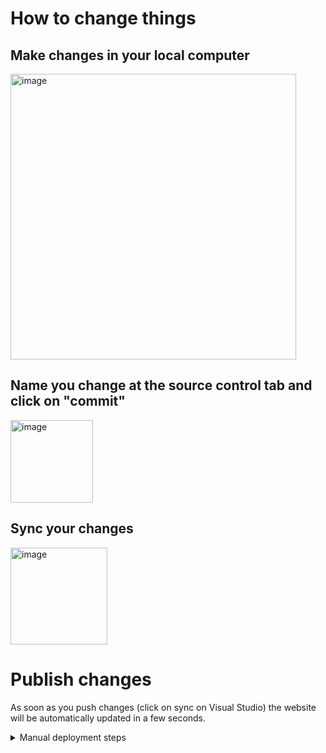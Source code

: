 # How to change things

## Make changes in your local computer
  <img width="457" alt="image" src="https://github.com/user-attachments/assets/d4d4b46f-2325-4057-a097-f0e50d292508">

## Name you change at the source control tab and click on "commit"
  <img width="132" alt="image" src="https://github.com/user-attachments/assets/11fcad85-c6ad-424b-9c19-d89124e78534">

## Sync your changes
  <img width="155" alt="image" src="https://github.com/user-attachments/assets/751796db-b057-48c1-bf8e-e7d2462b8c93">

# Publish changes

As soon as you push changes (click on sync on Visual Studio) the website will be automatically updated in a few seconds.

<details closed>
<summary>Manual deployment steps</summary>
<pre>
To public new changes, open the following link and click on `Re-run all jobs`
https://github.com/araxoms454/website/actions/runs/10887229548
</pre>
</details>
